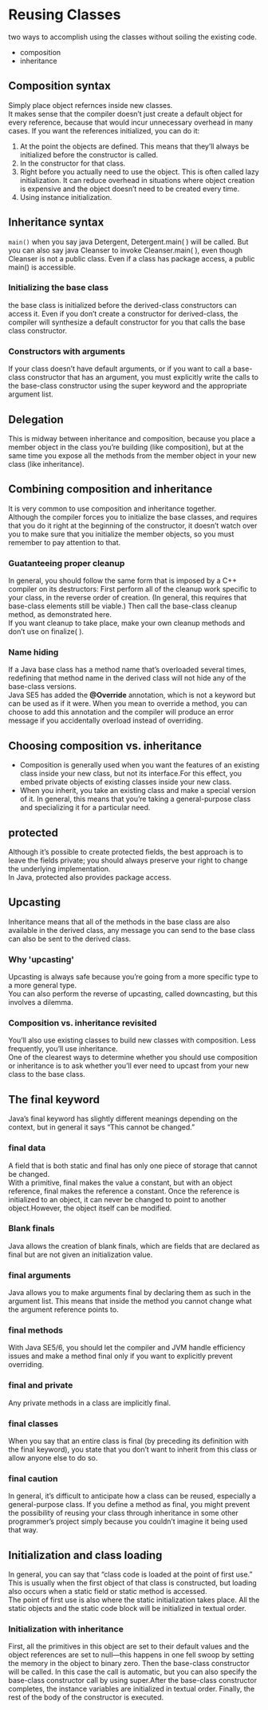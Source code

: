 # Reusing Classes  
two ways to accomplish using the classes without soiling the existing code.

+ composition
+ inheritance

## Composition syntax  
Simply place object refernces inside new classes.  
It makes sense that the compiler doesn’t just create a default object for every reference, because that would incur unnecessary overhead in many cases. If you want the references initialized, you can do it:
1. At the point the objects are defined. This means that they’ll always be initialized before the constructor is called.
2. In the constructor for that class.
3. Right before you actually need to use the object. This is often called lazy initialization. It can reduce overhead in situations where object creation is expensive and the object doesn’t need to be created every time.
4. Using instance initialization.

## Inheritance syntax  
`main()` when you say java Detergent, Detergent.main( ) will be called. But you can also say java Cleanser to invoke Cleanser.main( ), even though Cleanser is not a public class. Even if a class has package access, a public main() is accessible.  

### Initializing the base class
the base class is initialized before the derived-class constructors can access it. Even if you don’t create a constructor for derived-class, the compiler will synthesize a default constructor for you that calls the base class constructor.

### Constructors with arguments  
If your class doesn’t have default arguments, or if you want to call a base-class constructor that has an argument, you must explicitly write the calls to the base-class constructor using the super keyword and the appropriate argument list.

## Delegation  
This is midway between inheritance and composition, because you place a member object in the class you’re building (like composition), but at the same time you expose all the methods from the member object in your new class (like inheritance).  

## Combining composition and inheritance  
It is very common to use composition and inheritance together.  
Although the compiler forces you to initialize the base classes, and requires that you do it right at the beginning of the constructor, it doesn’t watch over you to make sure that you initialize the member objects, so you must remember to pay attention to that.

### Guatanteeing proper cleanup  
In general, you should follow the same form that is imposed by a C++ compiler on its destructors: First perform all of the cleanup work specific to your class, in the reverse order of creation. (In general, this requires that base-class elements still be viable.) Then call the base-class cleanup method, as demonstrated here.  
If you want cleanup to take place, make your own cleanup methods and don’t use on finalize( ).

### Name hiding
If a Java base class has a method name that’s overloaded several times, redefining that method name in the derived class will not hide any of the base-class versions.  
Java SE5 has added the __@Override__ annotation, which is not a keyword but can be used as if it were. When you mean to override a method, you can choose to add this annotation and the compiler will produce an error message if you accidentally overload instead of overriding.

## Choosing composition vs. inheritance  
+ Composition is generally used when you want the features of an existing class inside your new class, but not its interface.For this effect, you embed private objects of existing classes inside your new class.  
+ When you inherit, you take an existing class and make a special version of it. In general, this means that you’re taking a general-purpose class and specializing it for a particular need.

## protected  
Although it’s possible to create protected fields, the best approach is to leave the fields private; you should always preserve your right to change the underlying implementation.  
In Java, protected also provides package access.

## Upcasting  
Inheritance means that all of the methods in the base class are also available in the derived class, any message you can send to the base class can also be sent to the derived class.

### Why 'upcasting'
Upcasting is always safe because you’re going from a more specific type to a more general type.  
You can also perform the reverse of upcasting, called downcasting, but this involves a dilemma.

### Composition vs. inheritance revisited
You’ll also use existing classes to build new classes with composition. Less frequently, you’ll use inheritance.   
One of the clearest ways to determine whether you should use composition or inheritance is to ask whether you’ll ever need to upcast from your new class to the base class.  

## The final keyword  
Java’s final keyword has slightly different meanings depending on the context, but in general it says “This cannot be changed.”

### final data  
A field that is both static and final has only one piece of storage that cannot be changed.  
With a primitive, final makes the value a constant, but with an object reference, final makes the reference a constant. Once the reference is initialized to an object, it can never be changed to point to another object.However, the object itself can be modified.  

### Blank finals  
Java allows the creation of blank finals, which are fields that are declared as final but are not given an initialization value.  

### final arguments  
Java allows you to make arguments final by declaring them as such in the argument list. This means that inside the method you cannot change what the argument reference points to.

### final methods  
With Java SE5/6, you should let the compiler and JVM handle efficiency issues and make a method final only if you want to explicitly prevent overriding.

### final and private  
Any private methods in a class are implicitly final.  

### final classes  
When you say that an entire class is final (by preceding its definition with the final keyword), you state that you don’t want to inherit from this class or allow anyone else to do so.  

### final caution  
In general, it’s difficult to anticipate how a class can be reused, especially a general-purpose class. If you define a method as final, you might prevent the possibility of reusing your class through inheritance in some other programmer’s project simply because you couldn’t imagine it being used that way.  

## Initialization and class loading  
In general, you can say that “class code is loaded at the point of first use.” This is usually when the first object of that class is constructed, but loading also occurs when a static field or static method is accessed.  
The point of first use is also where the static initialization takes place. All the static objects and the static code block will be initialized in textual order.  

### Initialization with inheritance  
First, all the primitives in this object are set to their default values and the object references are set to null—this happens in one fell swoop by setting the memory in the object to binary zero. Then the base-class constructor will be called. In this case the call is automatic, but you can also specify the base-class constructor call by using super.After the base-class constructor completes, the instance variables are initialized in textual order. Finally, the rest of the body of the constructor is executed.
